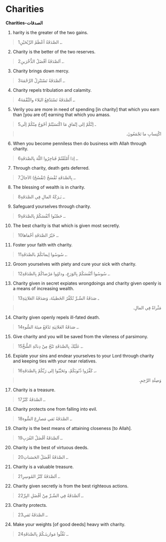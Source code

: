 Charities
=========

**Charities-الصدقات**

1. harity is the greater of the two gains.

> 1ـ الصَّدَقَةُ أعْظَمُ الرِّبْحَيْنِ.

2. Charity is the better of the two reserves.

> 2ـ اَلصَّدَقَةُ أفْضَلُ الذُّخْرَينِ.

3. Charity brings down mercy.

> 3ـ اَلصَّدَقَةُ تَسْتَنْزِلُ الرَّحْمَةَ.

4. Charity repels tribulation and calamity.

> 4ـ اَلصَّدَقَةُ تَسْتَدْفِعُ البَلاءَ والنِّقْمَةَ.

5. Verily you are more in need of spending [in charity] that which you
earn than [you are of] earning that which you amass.

> 5ـ إنَّكُمْ إلى إنْفاقِ مَا اكْتَسَبْتُمْ أحْوَجُ مِنْكُمْ إلَى
<blockquote dir="rtl">
  <p>
اكْتِسابِ ما تَجْمَعُونَ.
  </p>
</blockquote>

6. When you become penniless then do business with Allah through
charity.

> 6ـ إذا أَمْلَقْتُمْ فَتاجِرُوا اللّهَ بِالصَّدَقَةِ.

7. Through charity, death gets deferred.

> 7ـ بِالصَّدَقَةِ تُفْسَخُ (تَفْسُحُ) الآجالُ.

8. The blessing of wealth is in charity.

> 8ـ بَـرَكَةُ المالِ فِي الصَّدَقَةِ.

9. Safeguard yourselves through charity.

> 9ـ حَصِّنُوا أنْفُسَكُمْ بِالصَّدَقَةِ.

10. The best charity is that which is given most secretly.

> 10ـ خَيْرُ الصَّدَقَةِ أخْفاها.

11. Foster your faith with charity.

> 11ـ سُوسُوا إيمانَكُمْ بالصَّدَقَةِ.

12. Groom yourselves with piety and cure your sick with charity.

> 12ـ سُوسُوا أنْفُسَكُمْ بِالوَرَعِ، وداوُوا مَرْضاكُمْ بِالصَّدَقَةِ.

13. Charity given in secret expiates wrongdoings and charity given
openly is a means of increasing wealth.

> 13ـ صَدَقَةُ السِّـرِّ تُكَفِّرُ الخَطيئَةَ، وَصَدَقَةُ العَلانِيَةِ
<blockquote dir="rtl">
  <p>
مَثْراةٌ فِي المالِ.
  </p>
</blockquote>

14. Charity given openly repels ill-fated death.

> 14ـ صَدَقَةُ العَلانِيَةِ تَدْفَعُ ميتَةَ السُّوءِ.

15. Give charity and you will be saved from the vileness of parsimony.

> 15ـ عَلَيْكَ بِالصَّدَقَةِ تَنْجُ مِنْ دِنائَةِ الشُّحِّ.

16. Expiate your sins and endear yourselves to your Lord through charity
and keeping ties with your near relatives.

> 16ـ كَفِّرُوا ذُنُوبَكُمْ، وتَحَبَّبُوا إلى رَبِّكُمْ بِالصَّدَقَةِ،
<blockquote dir="rtl">
  <p>
وَصِلَةِ الرَّحِمِ.
  </p>
</blockquote>

17. Charity is a treasure.

> 17ـ الصَّدَقَةُ كَنْزٌ.

18. Charity protects one from falling into evil.

> 18ـ الصَّدَقَةُ تَقي مَصارِعَ السُّوءِ.

19. Charity is the best means of attaining closeness [to Allah].

> 19ـ اَلصَّدَقَةُ أفْضَلُ القُرَبِ.

20. Charity is the best of virtuous deeds.

> 20ـ الصَّدَقَةُ أفْضَلُ الحَسَناتِ.

21. Charity is a valuable treasure.

> 21ـ اَلصَّدَقَةُ كَنْزُ المُوسِرِ.

22. Charity given secretly is from the best righteous actions.

> 22ـ اَلصَّدَقَةُ فِي السِّـرِّ مِنْ أفْضَلِ البِرِّ.

23. Charity protects.

> 23ـ الصَّدَقَةُ تَقي.

24. Make your weights [of good deeds] heavy with charity.

> 24ـ ثَقِّلُوا مَوازينَـكُمْ بِالصَّدَقَةِ.


